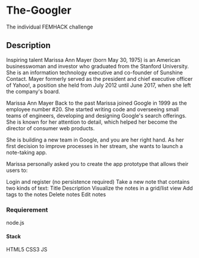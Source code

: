 # The-Googler
The individual FEMHACK challenge

## Description
Inspiring talent
Marissa Ann Mayer (born May 30, 1975) is an American businesswoman and investor who graduated from the Stanford University. She is an information technology executive and co-founder of Sunshine Contact. Mayer formerly served as the president and chief executive officer of Yahoo!, a position she held from July 2012 until June 2017, when she left the company's board.

Marissa Ann Mayer
Back to the past
Marissa joined Google in 1999 as the employee number #20. She started writing code and overseeing small teams of engineers, developing and designing Google's search offerings. She is known for her attention to detail, which helped her become the director of consumer web products.

She is building a new team in Google, and you are her right hand. As her first decision to improve processes in her stream, she wants to launch a note-taking app.

Marissa personally asked you to create the app prototype that allows their users to:

Login and register (no persistence required)
Take a new note that contains two kinds of text:
Title
Description
Visualize the notes in a grid/list view
Add tags to the notes
Delete notes
Edit notes

### Requierement
node.js 

#### Stack
HTML5
CSS3
JS